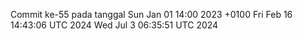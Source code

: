 Commit ke-55 pada tanggal Sun Jan 01 14:00 2023 +0100
Fri Feb 16 14:43:06 UTC 2024
Wed Jul  3 06:35:51 UTC 2024
